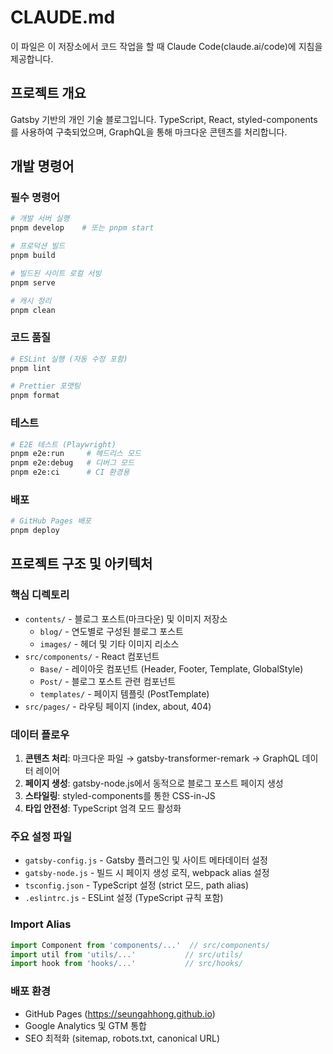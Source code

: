 # CLAUDE.md

이 파일은 이 저장소에서 코드 작업을 할 때 Claude Code(claude.ai/code)에 지침을 제공합니다.

## 프로젝트 개요

Gatsby 기반의 개인 기술 블로그입니다. TypeScript, React, styled-components를 사용하여 구축되었으며, GraphQL을 통해 마크다운 콘텐츠를 처리합니다.

## 개발 명령어

### 필수 명령어
```bash
# 개발 서버 실행
pnpm develop    # 또는 pnpm start

# 프로덕션 빌드
pnpm build

# 빌드된 사이트 로컬 서빙
pnpm serve

# 캐시 정리
pnpm clean
```

### 코드 품질
```bash
# ESLint 실행 (자동 수정 포함)
pnpm lint

# Prettier 포맷팅
pnpm format
```

### 테스트
```bash
# E2E 테스트 (Playwright)
pnpm e2e:run     # 헤드리스 모드
pnpm e2e:debug   # 디버그 모드
pnpm e2e:ci      # CI 환경용
```

### 배포
```bash
# GitHub Pages 배포
pnpm deploy
```

## 프로젝트 구조 및 아키텍처

### 핵심 디렉토리
- `contents/` - 블로그 포스트(마크다운) 및 이미지 저장소
  - `blog/` - 연도별로 구성된 블로그 포스트
  - `images/` - 헤더 및 기타 이미지 리소스
- `src/components/` - React 컴포넌트
  - `Base/` - 레이아웃 컴포넌트 (Header, Footer, Template, GlobalStyle)
  - `Post/` - 블로그 포스트 관련 컴포넌트
  - `templates/` - 페이지 템플릿 (PostTemplate)
- `src/pages/` - 라우팅 페이지 (index, about, 404)

### 데이터 플로우
1. **콘텐츠 처리**: 마크다운 파일 → gatsby-transformer-remark → GraphQL 데이터 레이어
2. **페이지 생성**: gatsby-node.js에서 동적으로 블로그 포스트 페이지 생성
3. **스타일링**: styled-components를 통한 CSS-in-JS
4. **타입 안전성**: TypeScript 엄격 모드 활성화

### 주요 설정 파일
- `gatsby-config.js` - Gatsby 플러그인 및 사이트 메타데이터 설정
- `gatsby-node.js` - 빌드 시 페이지 생성 로직, webpack alias 설정
- `tsconfig.json` - TypeScript 설정 (strict 모드, path alias)
- `.eslintrc.js` - ESLint 설정 (TypeScript 규칙 포함)

### Import Alias
```typescript
import Component from 'components/...'  // src/components/
import util from 'utils/...'           // src/utils/
import hook from 'hooks/...'           // src/hooks/
```

### 배포 환경
- GitHub Pages (https://seungahhong.github.io)
- Google Analytics 및 GTM 통합
- SEO 최적화 (sitemap, robots.txt, canonical URL)